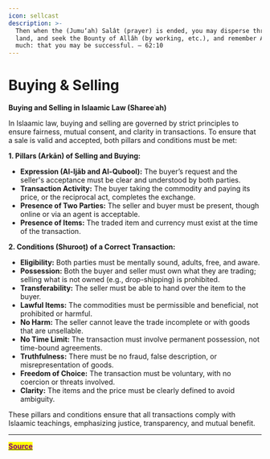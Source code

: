 ```yaml
---
icon: sellcast
description: >-
  Then when the (Jumu‘ah) Salât (prayer) is ended, you may disperse through the
  land, and seek the Bounty of Allâh (by working, etc.), and remember Allâh
  much: that you may be successful. — 62:10
---
```


# Buying & Selling

**Buying and Selling in Islaamic Law (Shareeʿah)**

In Islaamic law, buying and selling are governed by strict principles to ensure fairness, mutual consent, and clarity in transactions. To ensure that a sale is valid and accepted, both pillars and conditions must be met:

**1. Pillars (Arkān) of Selling and Buying:**

* **Expression (Al-Ijāb and Al-Qubool):** The buyer’s request and the seller's acceptance must be clear and understood by both parties.
* **Transaction Activity:** The buyer taking the commodity and paying its price, or the reciprocal act, completes the exchange.
* **Presence of Two Parties:** The seller and buyer must be present, though online or via an agent is acceptable.
* **Presence of Items:** The traded item and currency must exist at the time of the transaction.

**2. Conditions (Shurooṭ) of a Correct Transaction:**

* **Eligibility:** Both parties must be mentally sound, adults, free, and aware.
* **Possession:** Both the buyer and seller must own what they are trading; selling what is not owned (e.g., drop-shipping) is prohibited.
* **Transferability:** The seller must be able to hand over the item to the buyer.
* **Lawful Items:** The commodities must be permissible and beneficial, not prohibited or harmful.
* **No Harm:** The seller cannot leave the trade incomplete or with goods that are unsellable.
* **No Time Limit:** The transaction must involve permanent possession, not time-bound agreements.
* **Truthfulness:** There must be no fraud, false description, or misrepresentation of goods.
* **Freedom of Choice:** The transaction must be voluntary, with no coercion or threats involved.
* **Clarity:** The items and the price must be clearly defined to avoid ambiguity.

These pillars and conditions ensure that all transactions comply with Islaamic teachings, emphasizing justice, transparency, and mutual benefit.

***

[<mark style="color:purple;">**Source**</mark>](https://abukhadeejah.com/)
